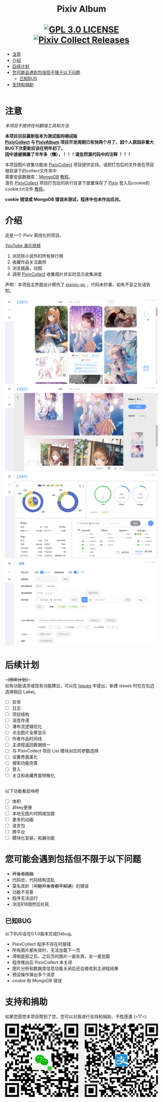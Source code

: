 <h1 align="center">
  Pixiv Album
  <br>
  <br>
  <a href="/LICENSE"><img src="https://img.shields.io/badge/license-GPL%203.0-brightgreen.svg" alt="GPL 3.0 LICENSE"></a>
  <a href="https://github.com/KAKETAKAGE/PixivAlbum/releases"><img src="https://img.shields.io/badge/release-v0.0.1-blue.svg" alt="Pixiv Collect Releases"></a>
</h1>

- [注意](#注意)
- [介绍](#介绍)
- [后续计划](#后续计划)
- [您可能会遇到包括但不限于以下问题](#您可能会遇到包括但不限于以下问题)
  - [已知BUG](#已知BUG)
- [支持和捐助](#支持和捐助)
  <br><br>

# 注意
_本项目不提供任何翻墙工具和方法_

**本项目目前最新版本为测试版~~的测试版~~**<br>
**[PixivCollect](https://github.com/KAKETAKAGE/PixivCollect) 与 [PixivAlbum](https://github.com/KAKETAKAGE/PixivAlbum) 项目开发周期已有快两个月了，因个人原因非重大BUG下次更新应该在明年初了。**<br>
**因中途被搁置了半年多（懒），！！！请忽然源代码中的注释 ！！！**

本项目图片收集功能由 [PixivCollect](https://github.com/KAKETAKAGE/PixivCollect) 项目提供支持。请把打包后的文件放在项目根目录下的collect文件夹中<br>
需要安装数据库：[MongoDB](https://www.mongodb.com/try/download/community) [教程](/.github/docs/MongoDB.md)。<br>
请在 [PixivCollect](https://github.com/KAKETAKAGE/PixivCollect) 项目打包后的执行目录下放置保存了 [Pixiv](https://www.pixiv.net/) 登入后cookie的cookie.txt文件 [教程](/.github/docs/Cookie.md)。

**cookie 错误或 MongoDB 错误未测试，程序中也未作出应对。**

# 介绍
这是一个 Pixiv 离线化的项目。

[YouTube 演示视频](https://www.youtube.com/watch?v=mYO8d-TbU9c)

1. 浏览除小说外的所有排行榜
2. 收藏作品关注画师
3. 浏览插画，动图
4. 调用 [PixivCollect](https://github.com/KAKETAKAGE/PixivCollect) 收集图片并实时显示收集进度
   <br>
   
声明：本项目主界面设计模仿了 [pixivic-pc](https://github.com/cheer-fun/pixivic-pc) ，代码未抄袭，如有不妥之处请告知。

![主界面](https://raw.githubusercontent.com/KAKETAKAGE/PixivAlbum/master/.github/imgs/home.png)
![作品界面](https://raw.githubusercontent.com/KAKETAKAGE/PixivAlbum/master/.github/imgs/illust.png)
![收集界面](https://raw.githubusercontent.com/KAKETAKAGE/PixivAlbum/master/.github/imgs/collect.png)
![设置界面](https://raw.githubusercontent.com/KAKETAKAGE/PixivAlbum/master/.github/imgs/setting.png)

# 后续计划
~~（明年计划）~~ <br>
如有功能请求或现有功能建议，可以在 [Issues](https://github.com/KAKETAKAGE/PixivAlbum/issues) 中提出，新建 issues 时在在右边选择相应 Label。
- [ ] 异常
- [ ] 日志
- [ ] 项目结构
- [ ] 消息传递
- [ ] 瀑布流逻辑优化
- [ ] 点击图片全屏显示
- [ ] 作者作品时间线
- [ ] 主进程返回数据统一
- [ ] 与 PixivCollect 项目 List 模块对应的参数选择
- [ ] 设置界面美化
- [ ] 搜索功能完善
- [ ] 登入
- [ ] 关注和收藏界面特殊化  <br><br>

以下功能看反响吧
- [ ] 体积
- [ ] 非key更换
- [ ] 本地无图片时网络加载
- [ ] 更多的动画
- [ ] 语言包
- [ ] 跨平台
- [ ] 模块化安装，拓展功能

# 您可能会遇到包括但不限于以下问题

* ~~开发者跑路~~
* 代码丑，代码结构混乱
* 莫名其妙（~~可能开发者都不知道~~）的错误
* 功能不完善
* 程序无法运行
* 浏览R18图然后社死

## 已知BUG
以下BUG会在0.1.0版本完成Debug。
* PixivCollect 程序不存在时报错
* 所有图片都失效时，无法加载下一页
* 滑倒底部之后，之后页的图片一直失效，会一直加载
* 程序推出后 PixivCollect 未关闭
* 图片分析和数据库信息功能关闭后还会接收到主进程结果
* 预设操作弹出多个消息
* cookie 和 MongoDB 错误

# 支持和捐助
如果您感觉本项目帮到了您，您可以对我进行支持和捐助，不胜感激 (>▽<)

![收款码](https://raw.githubusercontent.com/KAKETAKAGE/PixivAlbum/master/.github/imgs/QR_code.jpg)
